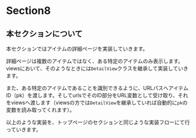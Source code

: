 # Section8

## 本セクションについて

本セクションではアイテムの詳細ページを実装していきます。

詳細ページは複数のアイテムではなく、ある特定のアイテムのみ表示します。
viewsにおいて、そのようなときには`DetailView`クラスを継承して実装していきます。

また、ある特定のアイテムであることを識別できるように、URLパスへアイテムID（pk）を渡します。そしてurlsでそのID部分をURL変数として受け取り、それをviewsへ渡します（viewsの方では`DetailView`を継承していれば自動的に`pk`の変数を読み取ってくれます）。

以上のような実装を、トップページのセクションと同じような実装フローにて行っていきます。
